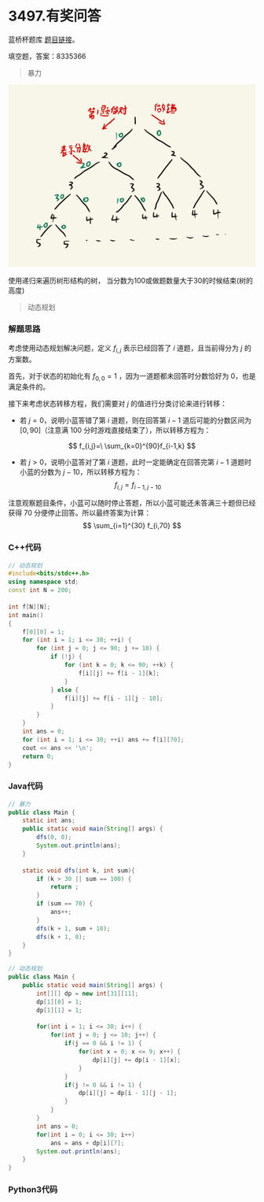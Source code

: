 # 3497.有奖问答

蓝桥杯题库 [题目链接](https://www.lanqiao.cn/problems/3497/learning/)。

填空题，答案：8335366

> 暴力

![img](../../image/tree_serch.png)

使用递归来遍历树形结构的树， 当分数为100或做题数量大于30的时候结束(树的高度)

> 动态规划

### 解题思路

考虑使用动态规划解决问题，定义 $f_{i,j}$ 表示已经回答了 $i$ 道题，且当前得分为 $j$ 的方案数。

首先，对于状态的初始化有 $f_{0,0}=1$ ，因为一道题都未回答时分数恰好为 $0$，也是满足条件的。

接下来考虑状态转移方程，我们需要对 $j$ 的值进行分类讨论来进行转移：

- 若 $j=0$，说明小蓝答错了第 $i$ 道题，则在回答第 $i-1$ 道后可能的分数区间为 $[0,90]$（注意满 $100$ 分时游戏直接结束了），所以转移方程为：

$$
f_{i,j}=\ \sum_{k=0}^{90}f_{i-1,k}
$$

- 若 $j>0$，说明小蓝答对了第 $i$ 道题，此时一定能确定在回答完第 $i-1$ 道题时小蓝的分数为 $j-10$，所以转移方程为：
 $$
 f_{i,j}=f_{i-1,j-10}
 $$


注意观察题目条件，小蓝可以随时停止答题，所以小蓝可能还未答满三十题但已经获得 $70$ 分便停止回答。所以最终答案为计算：
$$
\sum_{i=1}^{30} f_{i,70}
$$

### C++代码

```c++
// 动态规划
#include<bits/stdc++.h>
using namespace std;
const int N = 200;

int f[N][N];
int main()
{
    f[0][0] = 1;
    for (int i = 1; i <= 30; ++i) {
        for (int j = 0; j <= 90; j += 10) {
            if (!j) {
                for (int k = 0; k <= 90; ++k) {
                    f[i][j] += f[i - 1][k];
                }
            } else {
                f[i][j] += f[i - 1][j - 10];
            }
        }
    }
    int ans = 0;
    for (int i = 1; i <= 30; ++i) ans += f[i][70];
    cout << ans << '\n';
    return 0;
}
```

### Java代码

```Java
// 暴力
public class Main {
	static int ans;
	public static void main(String[] args) {
		dfs(0, 0);
        System.out.println(ans);
    }

    static void dfs(int k, int sum){
        if (k > 30 || sum == 100) {
        	return ;
        }
        if (sum == 70) {
        	ans++;
        }
        dfs(k + 1, sum + 10);
        dfs(k + 1, 0);
    }
}
```

```java
// 动态规划
public class Main {
    public static void main(String[] args) {
        int[][] dp = new int[31][11];
        dp[1][0] = 1;
        dp[1][1] = 1;

        for(int i = 1; i <= 30; i++) {
            for(int j = 0; j <= 10; j++) {
                if(j == 0 && i != 1) {
                    for(int x = 0; x <= 9; x++) {
                        dp[i][j] += dp[i - 1][x];
                    }
                }
                if(j != 0 && i != 1) {
                    dp[i][j] = dp[i - 1][j - 1];
                }
            }
        }
        int ans = 0;
        for(int i = 0; i <= 30; i++)
            ans = ans + dp[i][7];
        System.out.println(ans);
    }
}
```

### Python3代码